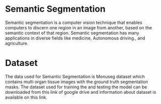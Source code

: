 # Semantic Segmentation
Semantic segmentation is a computer vision technique that enables computers to discern one region in an image from another, based on the semantic context of that region. Semantic segmentation has many applications in diverse fields like medicine, Autonomous driving., and agriculture.
# Dataset
The data used for Semantic Segmentation is  Monuseg dataset which contains multi organ tissue images with the ground truth segmentation masks. The dataset used for training the and testing the model can be downloaded from this link of google drive and information about dataset is available on this link.
